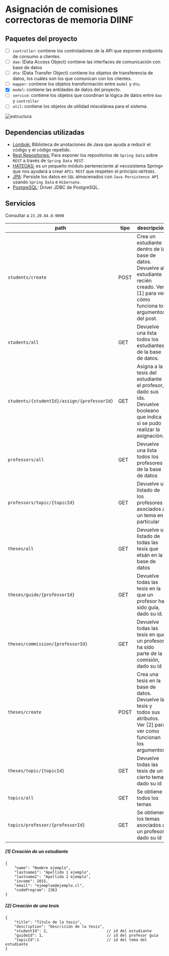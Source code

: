 # Asignación de comisiones correctoras de memoria DIINF
 
## Paquetes del proyecto

 - [ ] `controller`: contiene los controladores de la API que exponen endpoints de consumo a clientes.
 - [ ] `dao`: (Data Access Object) contiene las interfaces de comunicación con base de datos
 - [ ] `dto`: (Data Transfer Object) contiene los objetos de transferencia de datos, los cuáles son los que comunican con los clientes.
 - [ ] `mapper`: contiene los objetos transformación entre `model` y `dto`.
 - [x] `model`: contiene las entidades de datos del proyecto.
 - [ ] `service`: contiene los objetos que coordinan la lógica de datos entre `dao` y `controller`
 - [ ] `util`: contiene los objetos de utilidad miscelánea para el sistema.

![estructura](https://i.ibb.co/6wjz0Bk/Diagrama-Estructura.png)

## Dependencias utilizadas
 - [Lombok:](https://projectlombok.org/) Biblioteca de anotaciones de Java que ayuda a reducir el código y el código repetido.
 - [Rest Repositories:](https://spring.io/projects/spring-data-rest) Para exponer los repositorios de `Spring Data` sobre `REST` a través de `Spring Data REST`.
 - [HATEOAS:](https://spring.io/projects/spring-hateoas) es un pequeño módulo perteneciente al «ecosistema Spring» que nos ayudará a crear `APIs REST` que respeten el principio `HATEOAS`.
 - [JPA](https://spring.io/projects/spring-data-jpa): Persiste los datos en `SQL` almacenados con `Java Persistence API` usando `Spring Data` e `Hibernate`.
 - [PostgreSQL](https://jdbc.postgresql.org/): Driver JDBC de PostgreSQL.

## Servicios

Consultar a `23.20.84.8:9090`

| path | tipo | descripción |
|--|--|--|
| `students/create` | POST | Crea un estudiante dentro de la base de datos. Devuelve al estudiante recién creado. Ver [1] para ver cómo funciona los argumentos del post. |
| `students/all`| GET| Devuelve una lista todos los estudiantes de la base de datos. |
| `students/{studentId}/assign/{professorId}`|GET| Asigna a la tesis del estudiante el profesor, dado sus ids. Devuelve booleano que indica si se pudo realizar la asignación.|
| `professors/all` | GET | Devuelve una lista todos los profesores de la base de datos |
| `professors/topic/{topicId}` | GET| Devuelve un listado de los profesores asociados a un tema en particular |
| `theses/all`| GET| Devuelve un listado de todas las tesis que etsán en la base de datos|
| `theses/guide/{professorId}`|GET|Devuelve todas las tesis en la que un profesor ha sido guía, dado su id.|
| `theses/commission/{professorId}`|GET|Devuelve todas las tesis en que un profesor ha sido parte de la comisión, dado su id|
| `theses/create`| POST |Crea una tesis en la base de datos. Devuelve la tesis y todos sus atributos. Ver [2] para ver como funcionan los argumentos.|
| `theses/topic/{topicId}`|GET| Devuelve todas las tesis de un cierto tema, dado su id|
| `topics/all`| GET | Se obtiene todos los temas|
| `topics/professor/{professorId}` | GET | Se obtienen los temas asociados a un profesor dado su id|







##### [1] Creación de un estudiante
    {
    	"name": "Nombre ejemplo",
    	"lastname1": "Apellido 1 ejemplo",
    	"lastname2": "Apellido 2 ejemplo",
    	"income": 2015,
    	"email": "ejemploe@ejemplo.cl",
    	"codeProgram": 1363
    }
    
##### [2] Creación de una tesis
    {
    	"title": "Título de la tesis",
    	"description": "Descrićión de la tesis",
    	"studentId": 2,                          // id del estudiante
    	"guideId": 1,                            // id del profesor guía
    	"topicId":1                              // id del tema del estudiante
    }
